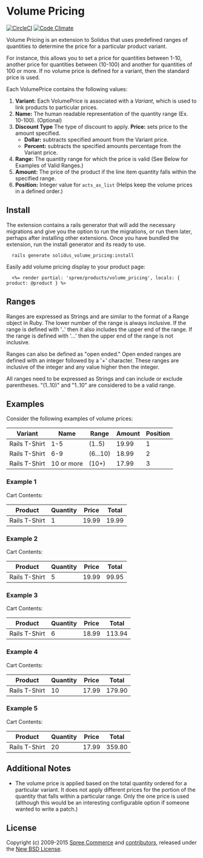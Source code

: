 # Volume Pricing

[![CircleCI](https://circleci.com/gh/solidusio-contrib/solidus_volume_pricing.svg?style=svg)](https://circleci.com/gh/solidusio-contrib/solidus_volume_pricing)
[![Code Climate](https://codeclimate.com/github/solidusio-contrib/solidus_volume_pricing/badges/gpa.svg)](https://codeclimate.com/github/solidusio-contrib/solidus_volume_pricing)

Volume Pricing is an extension to Solidus that uses predefined ranges of quantities to determine the
price for a particular product variant.

For instance, this allows you to set a price for quantities between 1-10, another price for
quantities between (10-100) and another for quantities of 100 or more. If no volume price is defined
for a variant, then the standard price is used.

Each VolumePrice contains the following values:

1. **Variant:** Each VolumePrice is associated with a _Variant_, which is used to link products to
   particular prices.
2. **Name:** The human readable representation of the quantity range (Ex. 10-100). (Optional)
3. **Discount Type** The type of discount to apply.  **Price:** sets price to the amount specified.
     * **Dollar:** subtracts specified amount from the Variant price.
     * **Percent:** subtracts the specified amounts percentage from the Variant price.
4. **Range:** The quantity range for which the price is valid (See Below for Examples of Valid
   Ranges.)
5. **Amount:** The price of the product if the line item quantity falls within the specified range.
6. **Position:** Integer value for `acts_as_list` (Helps keep the volume prices in a defined order.)

## Install

The extension contains a rails generator that will add the necessary migrations and give you the
option to run the migrations, or run them later, perhaps after installing other extensions. Once you
have bundled the extension, run the install generator and its ready to use.

      rails generate solidus_volume_pricing:install

Easily add volume pricing display to your product page:

      <%= render partial: 'spree/products/volume_pricing', locals: { product: @product } %>

## Ranges

Ranges are expressed as Strings and are similar to the format of a Range object in Ruby. The lower
number of the range is always inclusive.  If the range is defined with '..' then it also includes
the upper end of the range.  If the range is defined with '...' then the upper end of the range is
not inclusive.

Ranges can also be defined as "open ended."  Open ended ranges are defined with an integer followed
by a '+' character.  These ranges are inclusive of the integer and any value higher then the
integer.

All ranges need to be expressed as Strings and can include or exclude parentheses.  "(1..10)" and
"1..10" are considered to be a valid range.

## Examples

Consider the following examples of volume prices:

| Variant | Name | Range | Amount | Position |
| ------- | ---- | ----- | ------ | -------- |
| Rails T-Shirt | 1-5 | (1..5) | 19.99 | 1 |
| Rails T-Shirt | 6-9 | (6...10) | 18.99 | 2 |
| Rails T-Shirt | 10 or more | (10+) | 17.99 | 3 |

### Example 1

Cart Contents:

| Product | Quantity | Price | Total |
| ------- | -------- | ----- | ----- |
| Rails T-Shirt | 1 | 19.99 | 19.99 |

### Example 2

Cart Contents:

| Product | Quantity | Price | Total |
| ------- | -------- | ----- | ----- |
| Rails T-Shirt | 5 | 19.99 | 99.95 |

### Example 3

Cart Contents:

| Product | Quantity | Price | Total |
| ------- | -------- | ----- | ----- |
| Rails T-Shirt | 6 | 18.99 | 113.94 |

### Example 4

Cart Contents:

| Product | Quantity | Price | Total |
| ------- | -------- | ----- | ----- |
| Rails T-Shirt | 10 | 17.99 | 179.90 |

### Example 5

Cart Contents:

| Product | Quantity | Price | Total |
| ------- | -------- | ----- | ----- |
| Rails T-Shirt | 20 | 17.99 | 359.80 |

## Additional Notes

* The volume price is applied based on the total quantity ordered for a particular variant. It does
  not apply different prices for the portion of the quantity that falls within a particular range.
  Only the one price is used (although this would be an interesting configurable option if someone
  wanted to write a patch.)

## License

Copyright (c) 2009-2015 [Spree Commerce][2] and [contributors][3], released under the
[New BSD License][4].

[1]: https://github.com/solidusio-contrib/solidus_volume_pricing/blob/master/CONTRIBUTING.md
[2]: https://github.com/spree
[3]: https://github.com/solidusio-contrib/solidus_volume_pricing/graphs/contributors
[4]: https://github.com/solidusio-contrib/solidus_volume_pricing/blob/master/LICENSE.md

